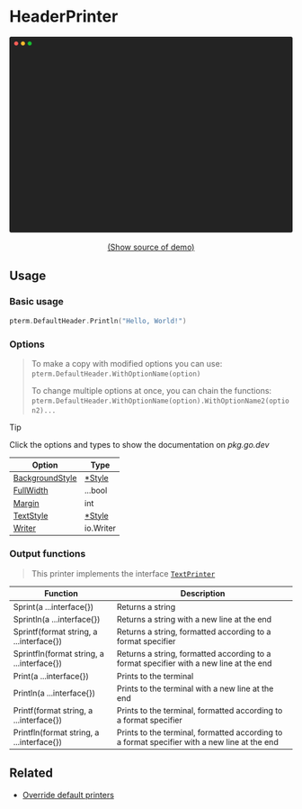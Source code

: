 # HeaderPrinter

<!--
Replace all of the following strings with the current printer.
     header Header HeaderPrinter DefaultHeader
-->

![HeaderPrinter Example](https://raw.githubusercontent.com/pterm/pterm/master/_examples/header/animation.svg)

<p align="center"><a href="https://github.com/Sion-L/pterm/blob/master/_examples/header/main.go" target="_blank">(Show source of demo)</a></p>

## Usage

### Basic usage

```go
pterm.DefaultHeader.Println("Hello, World!")
```

### Options

> To make a copy with modified options you can use:
> `pterm.DefaultHeader.WithOptionName(option)`
>
> To change multiple options at once, you can chain the functions:
> `pterm.DefaultHeader.WithOptionName(option).WithOptionName2(option2)...`

> [!TIP]
> Click the options and types to show the documentation on _pkg.go.dev_

| Option                                                                                          | Type                                                       |
| ----------------------------------------------------------------------------------------------- | ---------------------------------------------------------- |
| [BackgroundStyle](https://pkg.go.dev/github.com/Sion-L/pterm#BigTextPrinter.WithBackgroundStyle) | [\*Style](https://pkg.go.dev/github.com/Sion-L/pterm#Style) |
| [FullWidth](https://pkg.go.dev/github.com/Sion-L/pterm#BigTextPrinter.WithFullWidth)             | ...bool                                                    |
| [Margin](https://pkg.go.dev/github.com/Sion-L/pterm#BigTextPrinter.WithMargin)                   | int                                                        |
| [TextStyle](https://pkg.go.dev/github.com/Sion-L/pterm#BigTextPrinter.WithTextStyle)             | [\*Style](https://pkg.go.dev/github.com/Sion-L/pterm#Style) |
| [Writer](https://pkg.go.dev/github.com/Sion-L/pterm#BigTextPrinter.WithWriter)                   | io.Writer                                                  |

### Output functions

> This printer implements the interface [`TextPrinter`](https://github.com/Sion-L/pterm/blob/master/interface_text_printer.go)

| Function                                   | Description                                                                                  |
| ------------------------------------------ | -------------------------------------------------------------------------------------------- |
| Sprint(a ...interface{})                   | Returns a string                                                                             |
| Sprintln(a ...interface{})                 | Returns a string with a new line at the end                                                  |
| Sprintf(format string, a ...interface{})   | Returns a string, formatted according to a format specifier                                  |
| Sprintfln(format string, a ...interface{}) | Returns a string, formatted according to a format specifier with a new line at the end       |
| Print(a ...interface{})                    | Prints to the terminal                                                                       |
| Println(a ...interface{})                  | Prints to the terminal with a new line at the end                                            |
| Printf(format string, a ...interface{})    | Prints to the terminal, formatted according to a format specifier                            |
| Printfln(format string, a ...interface{})  | Prints to the terminal, formatted according to a format specifier with a new line at the end |

## Related

- [Override default printers](docs/customizing/override-default-printer.md)
